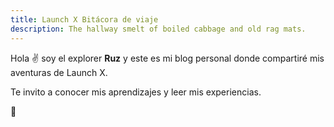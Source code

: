 ```yaml
---
title: Launch X Bitácora de viaje
description: The hallway smelt of boiled cabbage and old rag mats.
---
```


Hola ✌️  soy el explorer **Ruz** y este es mi blog personal donde compartiré mis aventuras de Launch X.

Te invito a conocer mis aprendizajes y leer mis experiencias.

🚀
